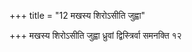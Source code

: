 +++
title = "12 मखस्य शिरोऽसीति जुह्वा"

+++
मखस्य शिरोऽसीति जुह्वा ध्रुवां द्विस्त्रिर्वा समनक्ति १२